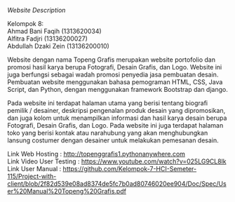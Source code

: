 _Website Description_

Kelompok 8:<br />
Ahmad Bani Faqih (1313620034)<br />
Alfitra Fadjri (13136200027)<br />
Abdullah Dzaki Zein (13136200010)<br />

Website dengan nama Topeng Grafis merupakan website portofolio dan promosi hasil karya berupa Fotografi, Desain Grafis, dan Logo. Website ini juga berfungsi sebagai wadah promosi penyedia jasa pembuatan desain. Pembuatan website menggunakan bahasa pemograman HTML, CSS, Java Script, dan Python, dengan menggunakan framework Bootstrap dan django.

Pada website ini terdapat halaman utama yang berisi tentang biografi pemilik / desainer, deskripsi pengenalan produk desain yang dipromosikan, dan juga kolom untuk menampilkan informasi dan hasil karya desain berupa Fotografi, Desain Grafis, dan Logo. Pada website ini juga terdapat halaman toko yang berisi kontak atau narahubung yang akan menghubungkan lansung costumer dengan desainer untuk melakukan pemesanan desain.

Link Web Hosting : http://topenggrafis1.pythonanywhere.com <br />
Link Video User Testing : https://www.youtube.com/watch?v=025LG9CL8lk<br />
Link User Manual : https://github.com/Kelompok-7-HCI-Semeter-115/Project-with-client/blob/2f82d539e08ad8374de5fc7b0ad80746020ee904/Doc/Spec/User%20Manual%20Topeng%20Grafis.pdf


